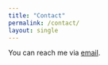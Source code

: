 ```yaml
---
title: "Contact"
permalink: /contact/
layout: single
---
```

You can reach me via [email](mailto:reachme@venkat.cloud).
